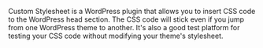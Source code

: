 Custom Stylesheet is a WordPress plugin that allows you to insert CSS code to the WordPress head section. The CSS code will stick even if you jump from one WordPress theme to another. It's also a good test platform for testing your CSS code without modifying your theme's stylesheet.